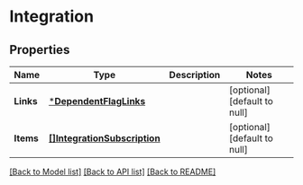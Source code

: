 # Integration

## Properties
Name | Type | Description | Notes
------------ | ------------- | ------------- | -------------
**Links** | [***DependentFlagLinks**](DependentFlag__links.md) |  | [optional] [default to null]
**Items** | [**[]IntegrationSubscription**](IntegrationSubscription.md) |  | [optional] [default to null]

[[Back to Model list]](../README.md#documentation-for-models) [[Back to API list]](../README.md#documentation-for-api-endpoints) [[Back to README]](../README.md)


